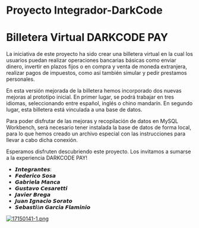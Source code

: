 # Proyecto Integrador-DarkCode
# Billetera Virtual DARKCODE PAY

La iniciativa de este proyecto ha sido crear una billetera virtual en la cual los usuarios puedan realizar operaciones bancarias básicas como enviar dinero, invertir en plazos fijos o en compra y venta de moneda extranjera, realizar pagos de impuestos, como así también simular y pedir prestamos personales. 

En esta versión mejorada de la billetera hemos incorporado dos nuevas mejoras al prototipo inicial. En primer lugar, se podrá trabajar en tres idiomas, seleccionando entre español, inglés o chino mandarín. En segundo lugar, esta billetera está vinculada a una base de datos.

Para poder disfrutar de las mejoras y recopilación de datos en MySQL Workbench, será necesario tener instalada la base de datos de forma local, para lo que hemos creado un archivo especial con las instrucciones para llevar a cabo dicha conexión. 

Esperamos disfruten descubriendo este proyecto.
Los invitamos a sumarse a la experiencia DARKCODE PAY!



* 𝙄𝙣𝙩𝙚𝙜𝙧𝙖𝙣𝙩𝙚𝙨:
* 𝙁𝙚𝙙𝙚𝙧𝙞𝙘𝙤 𝙎𝙤𝙨𝙖
* 𝙂𝙖𝙗𝙧𝙞𝙚𝙡𝙖 𝙈𝙖𝙣𝙘𝙖
* 𝙂𝙪𝙨𝙩𝙖𝙫𝙤 𝘾𝙚𝙨𝙖𝙧𝙚𝙩𝙩𝙞
* 𝙅𝙖𝙫𝙞𝙚𝙧 𝘽𝙧𝙚𝙜𝙖
* 𝙅𝙪𝙖𝙣 𝙄𝙜𝙣𝙖𝙘𝙞𝙤 𝙎𝙤𝙧𝙖𝙩𝙤
* 𝙎𝙚𝙗𝙖𝙨𝙩𝙞á𝙣 𝙂𝙖𝙧𝙘𝙞𝙖 𝙁𝙡𝙖𝙢𝙞𝙣𝙞𝙤

[![17150141-1.png](https://i.postimg.cc/NjNqhbvH/17150141-1.png)](https://postimg.cc/18NYwGtm)
